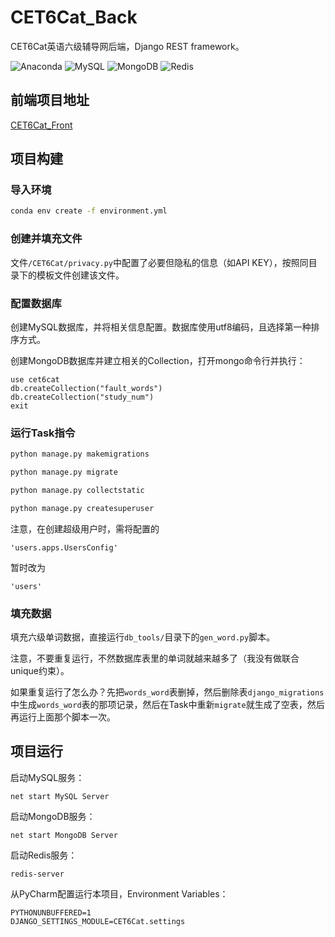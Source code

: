 # CET6Cat_Back
CET6Cat英语六级辅导网后端，Django REST framework。

![Anaconda](https://img.shields.io/badge/Anaconda-4.6.12-brightgreen.svg)
![MySQL](https://img.shields.io/badge/MySQL-5.7.21-blue.svg)
![MongoDB](https://img.shields.io/badge/MongoDB-4.0.0-green.svg)
![Redis](https://img.shields.io/badge/Redis-3.2.100-red.svg)

## 前端项目地址
[CET6Cat_Front](https://github.com/LauZyHou/CET6Cat_Front)
## 项目构建
### 导入环境
``` bash
conda env create -f environment.yml
```
### 创建并填充文件
文件`/CET6Cat/privacy.py`中配置了必要但隐私的信息（如API KEY），按照同目录下的模板文件创建该文件。

### 配置数据库
创建MySQL数据库，并将相关信息配置。数据库使用utf8编码，且选择第一种排序方式。

创建MongoDB数据库并建立相关的Collection，打开mongo命令行并执行：
```
use cet6cat
db.createCollection("fault_words")
db.createCollection("study_num")
exit
```
### 运行Task指令
``` bash
python manage.py makemigrations

python manage.py migrate

python manage.py collectstatic

python manage.py createsuperuser
```
注意，在创建超级用户时，需将配置的
```
'users.apps.UsersConfig'
```
暂时改为
```
'users'
```
### 填充数据
填充六级单词数据，直接运行`db_tools/`目录下的`gen_word.py`脚本。

注意，不要重复运行，不然数据库表里的单词就越来越多了（我没有做联合unique约束）。

如果重复运行了怎么办？先把`words_word`表删掉，然后删除表`django_migrations`中生成`words_word`表的那项记录，然后在Task中重新`migrate`就生成了空表，然后再运行上面那个脚本一次。
## 项目运行
启动MySQL服务：
```
net start MySQL Server
```

启动MongoDB服务：
```
net start MongoDB Server
```

启动Redis服务：
```
redis-server
```

从PyCharm配置运行本项目，Environment Variables：
```
PYTHONUNBUFFERED=1
DJANGO_SETTINGS_MODULE=CET6Cat.settings
```
